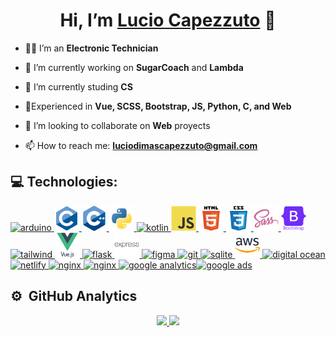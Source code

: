 <div align="center">
<h1 align="center">Hi, I’m <a href="https://www.linkedin.com/in/lucio-capezzuto/">Lucio Capezzuto</a> 👋</h1>
</div>
<!--
**luciocape/luciocape** is a ✨ _special_ ✨ repository because its `README.md` (this file) appears on your GitHub profile.
-->

- 👨‍🎓 I’m an **Electronic Technician**
- 🔭 I’m currently working on **SugarCoach** and **Lambda**  
- 🌱 I’m currently studing **CS**

- 💪Experienced in **Vue, SCSS, Bootstrap, JS, Python, C, and Web**
  
- 👯 I’m looking to collaborate on **Web** proyects
  
- 📫 How to reach me: **luciodimascapezzuto@gmail.com**

## 💻 Technologies:
<p align="left">
  <a href="https://www.arduino.cc/" target="_blank" rel="noreferrer"><img src="https://cdn.worldvectorlogo.com/logos/arduino-1.svg" alt="arduino" width="40" height="40"/></a><a href="https://www.cprogramming.com/" target="_blank" rel="noreferrer"> <img src="https://raw.githubusercontent.com/devicons/devicon/master/icons/c/c-original.svg" alt="c" width="40" height="40"/> </a><a href="https://www.w3schools.com/cpp/" target="_blank" rel="noreferrer"> <img src="https://raw.githubusercontent.com/devicons/devicon/master/icons/cplusplus/cplusplus-original.svg" alt="cplusplus" width="40" height="40"/> </a><a href="https://www.python.org" target="_blank" rel="noreferrer"> <img src="https://raw.githubusercontent.com/devicons/devicon/master/icons/python/python-original.svg" alt="python" width="40" height="40"/></a><a href="https://www.python.org" target="_blank" rel="noreferrer"> <img src="https://www.vectorlogo.zone/logos/kotlinlang/kotlinlang-icon.svg" alt="kotlin" width="40" height="40"/></a><a href="https://developer.mozilla.org/en-US/docs/Web/JavaScript" target="_blank" rel="noreferrer"> <img src="https://raw.githubusercontent.com/devicons/devicon/master/icons/javascript/javascript-original.svg" alt="javascript" width="40" height="40"/> </a><a href="https://www.w3.org/html/" target="_blank" rel="noreferrer"> <img src="https://raw.githubusercontent.com/devicons/devicon/master/icons/html5/html5-original-wordmark.svg" alt="html5" width="40" height="40"/> </a><a href="https://www.w3schools.com/css/" target="_blank" rel="noreferrer"> <img src="https://raw.githubusercontent.com/devicons/devicon/master/icons/css3/css3-original-wordmark.svg" alt="css3" width="40" height="40"/> </a><a href="https://sass-lang.com" target="_blank" rel="noreferrer"> <img src="https://raw.githubusercontent.com/devicons/devicon/master/icons/sass/sass-original.svg" alt="sass" width="40" height="40"/></a><a href="https://getbootstrap.com" target="_blank" rel="noreferrer"> <img src="https://raw.githubusercontent.com/devicons/devicon/master/icons/bootstrap/bootstrap-plain-wordmark.svg" alt="bootstrap" width="40" height="40"/> </a><a href="https://tailwindcss.com/" target="_blank" rel="noreferrer"> <img src="https://www.vectorlogo.zone/logos/tailwindcss/tailwindcss-icon.svg" alt="tailwind" width="40" height="40"/> </a><a href="https://vuejs.org/" target="_blank" rel="noreferrer"> <img src="https://raw.githubusercontent.com/devicons/devicon/master/icons/vuejs/vuejs-original-wordmark.svg" alt="vuejs" width="40" height="40"/> </a><a href="https://flask.palletsprojects.com/" target="_blank" rel="noreferrer"> <img src="https://www.vectorlogo.zone/logos/palletsprojects_flask/palletsprojects_flask-icon~v2.svg" alt="flask" width="40" height="40"/> </a><a href="https://expressjs.com" target="_blank" rel="noreferrer"> <img src="https://raw.githubusercontent.com/devicons/devicon/master/icons/express/express-original-wordmark.svg" alt="express" width="40" height="40"/> </a></a> <a href="https://www.figma.com/" target="_blank" rel="noreferrer"> <img src="https://www.vectorlogo.zone/logos/figma/figma-ar21~bgwhite.svg" alt="figma" width="40" height="40"/> </a><a href="https://git-scm.com/" target="_blank" rel="noreferrer"> <img src="https://www.vectorlogo.zone/logos/git-scm/git-scm-icon.svg" alt="git" width="40" height="40"/> </a><a href="https://www.sqlite.org/" target="_blank" rel="noreferrer"> <img src="https://www.vectorlogo.zone/logos/sqlite/sqlite-icon.svg" alt="sqlite" width="40" height="40"/> </a><a href="https://aws.amazon.com" target="_blank" rel="noreferrer"> <img src="https://raw.githubusercontent.com/devicons/devicon/master/icons/amazonwebservices/amazonwebservices-original-wordmark.svg" alt="aws" width="40" height="40"/> </a><a href="https://www.digitalocean.com" target="_blank" rel="noreferrer"> <img src="https://www.vectorlogo.zone/logos/digitalocean/digitalocean-icon.svg" alt="digital ocean" width="40" height="40"/> </a><a href="https://app.netlify.com/" target="_blank" rel="noreferrer"> <img src="https://www.vectorlogo.zone/logos/netlify/netlify-icon.svg" alt="netlify" width="40" height="40"/> </a><a href="https://nginx.org/" target="_blank" rel="noreferrer"> <img src="https://www.vectorlogo.zone/logos/nginx/nginx-ar21~bgwhite.svg" alt="nginx" width="40" height="40"/> </a><a href="https://pm2.keymetrics.io/" target="_blank" rel="noreferrer"> <img src="https://www.vectorlogo.zone/logos/pm2io/pm2io-ar21.svg" alt="nginx" width="40" height="40"/> </a><a href="https://developers.google.com/analytics?hl=es" target="_blank" rel="noreferrer"><img src="https://www.vectorlogo.zone/logos/google_analytics/google_analytics-icon.svg" alt="google analytics" width="40" height="40"/></a><a href="https://ads.google.com/intl/es-419_ar/home/" target="_blank" rel="noreferrer"><img src="https://www.vectorlogo.zone/logos/google_ads/google_ads-official.svg" alt="google ads" width="40" height="40"/></a>
</p>

## ⚙️ &nbsp;GitHub Analytics

<p align="center">
<a href="https://github.com/luciocape">
  <img height="180em" src="https://github-readme-stats-eight-theta.vercel.app/api?username=luciocape&show_icons=true&theme=algolia&include_all_commits=true&count_private=true"/>
  <img height="180em" src="https://github-readme-stats-eight-theta.vercel.app/api/top-langs/?username=luciocape&layout=compact&langs_count=8&theme=algolia"/>
</a>
</p>
